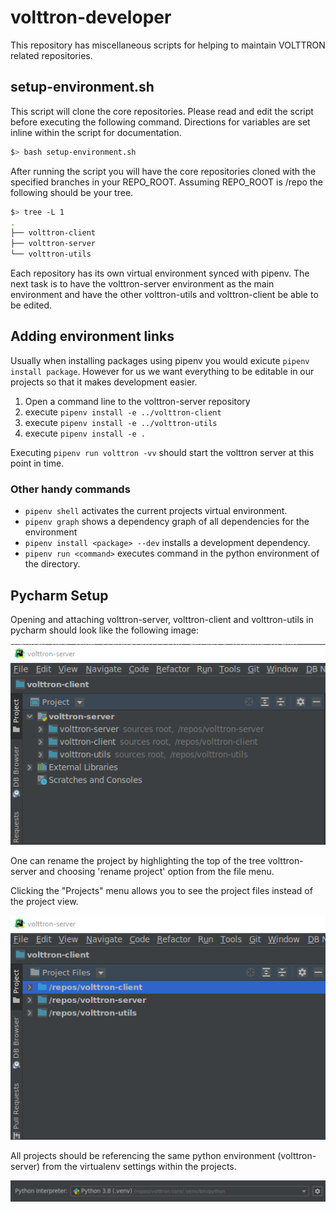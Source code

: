 # volttron-developer

This repository has miscellaneous scripts for helping to maintain VOLTTRON
related repositories.

## setup-environment.sh

This script will clone the core repositories.  Please read and edit the script before
executing the following command.  Directions for variables are set inline within
the script for documentation.

```bash
$> bash setup-environment.sh
```

After running the script you will have the core repositories cloned with the specified
branches in your REPO_ROOT.  Assuming REPO_ROOT is /repo the following should be your
tree.

```bash
$> tree -L 1
.
├── volttron-client
├── volttron-server
└── volttron-utils
```

Each repository has its own virtual environment synced with pipenv.  The next task
is to have the volttron-server environment as the main environment and have the other
volttron-utils and volttron-client be able to be edited.

##  Adding environment links

Usually when installing packages using pipenv you would exicute ```pipenv install package```.
However for us we want everything to be editable in our projects so that it makes development
easier.  

1. Open a command line to the volttron-server repository
2. execute ```pipenv install -e ../volttron-client```
3. execute ```pipenv install -e ../volttron-utils```
4. execute ```pipenv install -e .```

Executing ```pipenv run volttron -vv``` should start the volttron server at this point in time.

### Other handy commands

- ```pipenv shell``` activates the current projects virtual environment.
- ```pipenv graph``` shows a dependency graph of all dependencies for the environment
- ```pipenv install <package> --dev``` installs a development dependency.
- ```pipenv run <command>``` executes command in the python environment of the directory.


## Pycharm Setup

Opening and attaching volttron-server, volttron-client and volttron-utils in pycharm should look like the following 
image:

![Pycharm Open Projects](images/pycharm-open-projects.png)

One can rename the project by highlighting the top of the tree volttron-server and choosing 'rename project' 
option from the file menu.

Clicking the "Projects" menu allows you to see the project files instead of the project view.

![Pycharm Project File View](images/pycharm-open-project-file-view.png)

All projects should be referencing the same python environment (volttron-server) from the virtualenv settings
within the projects.

![Pycharm Interpretor Settings](images/pycharm-interpreter.png)
